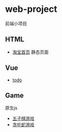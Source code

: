 # web-project
前端小项目

## HTML
* [淘宝首页](https://rqrry.github.io/web-project/taobao/index.html) 静态页面

## Vue
* [todo](https://rqrry.github.io/web-project/Vue/todo/dist/index.html)

## Game
原生js
* [五子棋游戏](https://rqrry.github.io/web-project//Game/Gobang/index.html)
* [贪吃蛇游戏](https://rqrry.github.io/web-project//Game/Snake/index.html)
